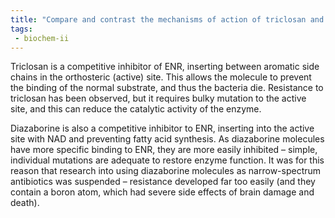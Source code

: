 ```yaml
---
title: "Compare and contrast the mechanisms of action of triclosan and diazaborine inhibitors on ENR. How do these inhibitors differ in their approach to enzyme inhibition? "
tags:
 - biochem-ii
---
```

Triclosan is a competitive inhibitor of ENR, inserting between aromatic side chains in the orthosteric (active) site. This allows the molecule to prevent the binding of the normal substrate, and thus the bacteria die. Resistance to triclosan has been observed, but it requires bulky mutation to the active site, and this can reduce the catalytic activity of the enzyme.  

Diazaborine is also a competitive inhibitor to ENR, inserting into the active site with NAD and preventing fatty acid synthesis. As diazaborine molecules have more specific binding to ENR, they are more easily inhibited – simple, individual mutations are adequate to restore enzyme function. It was for this reason that research into using diazaborine molecules as narrow-spectrum antibiotics was suspended – resistance developed far too easily (and they contain a boron atom, which had severe side effects of brain damage and death).  
